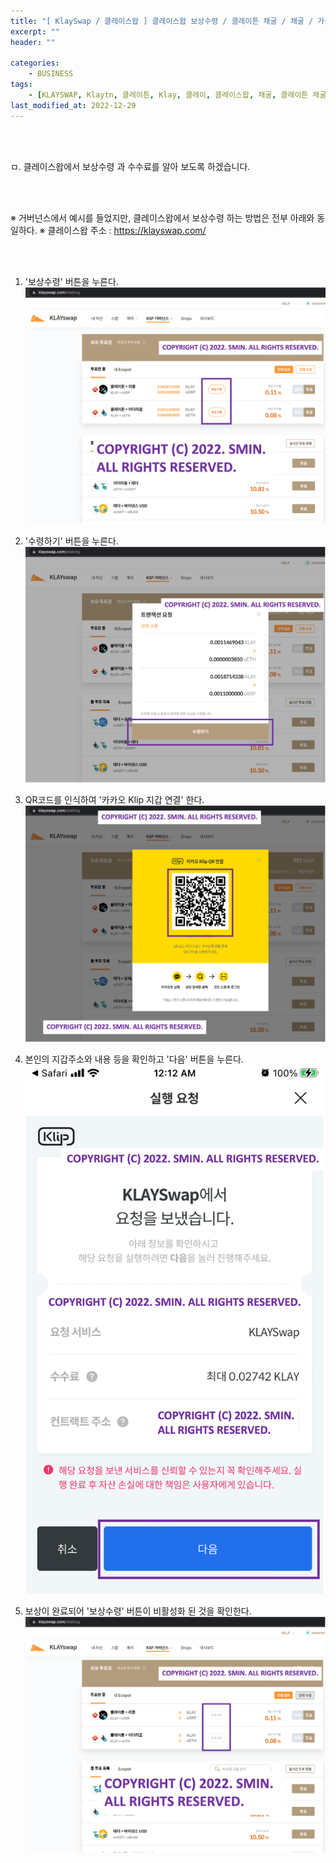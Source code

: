 ```yaml
---
title: "[ KlaySwap / 클레이스왑 ] 클레이스왑 보상수령 / 클레이튼 채굴 / 채굴 / 가상화폐 채굴"
excerpt: ""
header: ""

categories:
    - BUSINESS
tags:
    - [KLAYSWAP, Klaytn, 클레이튼, Klay, 클레이, 클레이스왑, 채굴, 클레이튼 채굴, 클레이 채굴, Klip, 카카오 지갑, 클레이스왑 보상수령, 보상수령, 가상화폐 보상, 가상화폐 채굴]
last_modified_at: 2022-12-29
---
```


<br><br>

ㅁ. 클레이스왑에서 보상수령 과 수수료를 알아 보도록 하겠습니다.

<br><br>

※ 거버넌스에서 예시를 들었지만, 클레이스왑에서 보상수령 하는 방법은 전부 아래와 동일하다.
※ 클레이스왑 주소 : https://klayswap.com/

<br><br>

1. '보상수령' 버튼을 누른다.
![](/upload/klayswap/02_gathering/00.png)


2. '수령하기' 버튼을 누른다.
![](/upload/klayswap/02_gathering/01.png)


3. QR코드를 인식하여 '카카오 Klip 지갑 연결' 한다.
![](/upload/klayswap/02_gathering/02.png)


4. 본인의 지갑주소와 내용 등을 확인하고 '다음' 버튼을 누른다.
![](/upload/klayswap/02_gathering/03.png)


5. 보상이 완료되어 '보상수령' 버튼이 비활성화 된 것을 확인한다.
![](/upload/klayswap/02_gathering/04.png)

